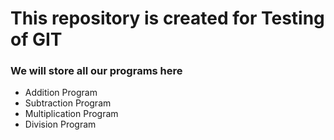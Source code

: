 <h1> This repository is created for Testing of GIT </h1>
<h3> We will store all our programs here</h3>
<ul>
	<li>Addition Program</li>
	<li>Subtraction Program</li>
	<li>Multiplication Program</li>
	<li>Division Program</li>
</ul>

